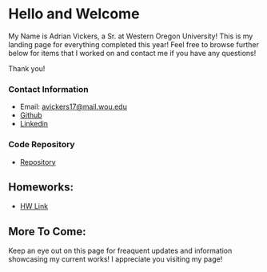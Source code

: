 # Hello and Welcome

My Name is Adrian Vickers, a Sr. at Western Oregon University!  This is my landing page for everything completed this year!  Feel free to browse further below for items that I worked on and contact me if you have any questions!

Thank you! 

### Contact Information
* Email: avickers17@mail.wou.edu
* [Github](https://github.com/avickers17)
* [Linkedin](https://www.linkedin.com/in/adrian-vickers-21757b87/)

### Code Repository
* [Repository](https://github.com/avickers17/avickers17.github.io)

## Homeworks:   
* [HW Link](https://avickers17.github.io/cs460/)

## More To Come:
Keep an eye out on this page for freaquent updates and information showcasing my current works!  I appreciate you visiting my page!


